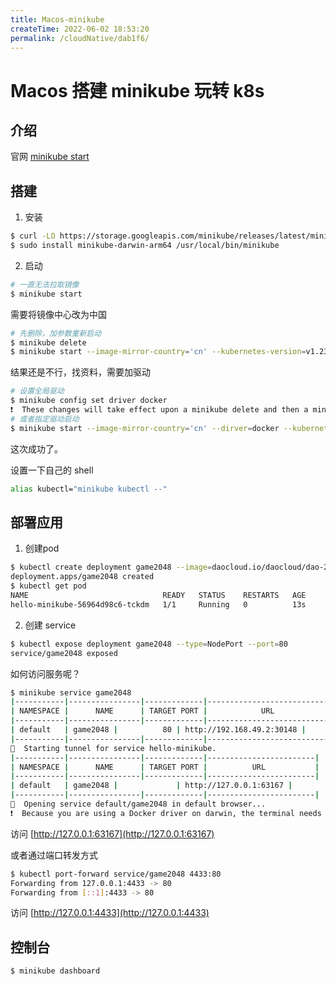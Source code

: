 ```yaml
---
title: Macos-minikube
createTime: 2022-06-02 18:53:20
permalink: /cloudNative/dab1f6/
---
```

# Macos 搭建 minikube 玩转 k8s

## 介绍

官网 [minikube start](https://minikube.sigs.k8s.io/docs/start/)

## 搭建

1. 安装

```bash
$ curl -LO https://storage.googleapis.com/minikube/releases/latest/minikube-darwin-arm64
$ sudo install minikube-darwin-arm64 /usr/local/bin/minikube
```

2. 启动

```bash
# 一直无法拉取镜像
$ minikube start
```

需要将镜像中心改为中国

```bash
# 先删除，加参数重新启动
$ minikube delete
$ minikube start --image-mirror-country='cn' --kubernetes-version=v1.23.3
```

结果还是不行，找资料，需要加驱动

```bash
# 设置全局驱动
$ minikube config set driver docker
❗  These changes will take effect upon a minikube delete and then a minikube start
# 或者指定驱动启动
$ minikube start --image-mirror-country='cn' --dirver=docker --kubernetes-version=v1.23.3 --network="host"
```

这次成功了。

设置一下自己的 shell

```bash
alias kubectl="minikube kubectl --"
```

## 部署应用

1. 创建pod

```bash
$ kubectl create deployment game2048 --image=daocloud.io/daocloud/dao-2048:latest
deployment.apps/game2048 created
$ kubectl get pod
NAME                              READY   STATUS    RESTARTS   AGE
hello-minikube-56964d98c6-tckdm   1/1     Running   0          13s
```

2. 创建 service

```bash
$ kubectl expose deployment game2048 --type=NodePort --port=80
service/game2048 exposed
```

如何访问服务呢？

```bash
$ minikube service game2048 
|-----------|----------------|-------------|---------------------------|
| NAMESPACE |      NAME      | TARGET PORT |            URL            |
|-----------|----------------|-------------|---------------------------|
| default   | game2048 |          80 | http://192.168.49.2:30148 |
|-----------|----------------|-------------|---------------------------|
🏃  Starting tunnel for service hello-minikube.
|-----------|----------------|-------------|------------------------|
| NAMESPACE |      NAME      | TARGET PORT |          URL           |
|-----------|----------------|-------------|------------------------|
| default   | game2048 |             | http://127.0.0.1:63167 |
|-----------|----------------|-------------|------------------------|
🎉  Opening service default/game2048 in default browser...
❗  Because you are using a Docker driver on darwin, the terminal needs to be open to run it.
```

访问 [http://127.0.0.1:63167](http://127.0.0.1:63167)

或者通过端口转发方式

```bash
$ kubectl port-forward service/game2048 4433:80  
Forwarding from 127.0.0.1:4433 -> 80
Forwarding from [::1]:4433 -> 80
```

访问 [http://127.0.0.1:4433](http://127.0.0.1:4433)

## 控制台

```bash
$ minikube dashboard
```
